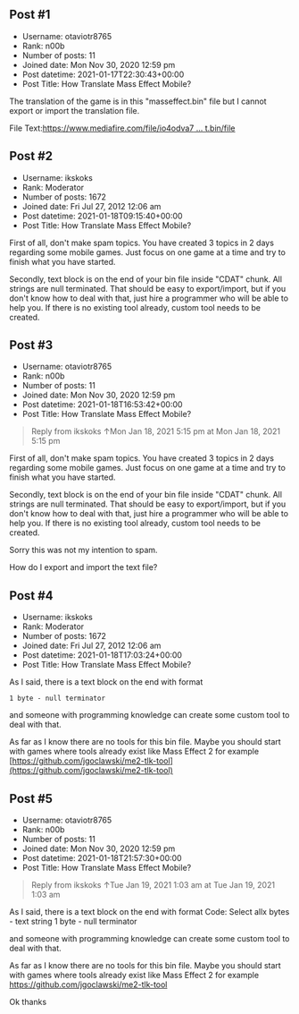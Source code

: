 ## Post #1
- Username: otaviotr8765
- Rank: n00b
- Number of posts: 11
- Joined date: Mon Nov 30, 2020 12:59 pm
- Post datetime: 2021-01-17T22:30:43+00:00
- Post Title: How Translate Mass Effect Mobile?

The translation of the game is in this "masseffect.bin" file but I cannot export or import the translation file.

File Text:[https://www.mediafire.com/file/io4odva7 ... t.bin/file](https://www.mediafire.com/file/io4odva7oc3ezh8/masseffect.bin/file)
## Post #2
- Username: ikskoks
- Rank: Moderator
- Number of posts: 1672
- Joined date: Fri Jul 27, 2012 12:06 am
- Post datetime: 2021-01-18T09:15:40+00:00
- Post Title: How Translate Mass Effect Mobile?

First of all, don't make spam topics. You have created 3 topics in 2 days
regarding some mobile games. Just focus on one game at a time and try to finish what you have started.

Secondly, text block is on the end of your bin file inside "CDAT" chunk. All strings are null terminated.
That should be easy to export/import, but if you don't know how to deal
with that, just hire a programmer who will be able to help you.
If there is no existing tool already, custom tool needs to be created.
## Post #3
- Username: otaviotr8765
- Rank: n00b
- Number of posts: 11
- Joined date: Mon Nov 30, 2020 12:59 pm
- Post datetime: 2021-01-18T16:53:42+00:00
- Post Title: How Translate Mass Effect Mobile?

> Reply from ikskoks ↑Mon Jan 18, 2021 5:15 pm at Mon Jan 18, 2021 5:15 pm
>
> 
First of all, don't make spam topics. You have created 3 topics in 2 days
regarding some mobile games. Just focus on one game at a time and try to finish what you have started.

Secondly, text block is on the end of your bin file inside "CDAT" chunk. All strings are null terminated.
That should be easy to export/import, but if you don't know how to deal
with that, just hire a programmer who will be able to help you.
If there is no existing tool already, custom tool needs to be created.

Sorry this was not my intention to spam.

How do I export and import the text file?
## Post #4
- Username: ikskoks
- Rank: Moderator
- Number of posts: 1672
- Joined date: Fri Jul 27, 2012 12:06 am
- Post datetime: 2021-01-18T17:03:24+00:00
- Post Title: How Translate Mass Effect Mobile?

As I said, there is a text block on the end with format

```
1 byte - null terminator
```


and someone with programming knowledge can create some custom tool to deal with that.

As far as I know there are no tools for this bin file.
Maybe you should start with games where tools already exist like Mass Effect 2 for example [https://github.com/jgoclawski/me2-tlk-tool](https://github.com/jgoclawski/me2-tlk-tool)
## Post #5
- Username: otaviotr8765
- Rank: n00b
- Number of posts: 11
- Joined date: Mon Nov 30, 2020 12:59 pm
- Post datetime: 2021-01-18T21:57:30+00:00
- Post Title: How Translate Mass Effect Mobile?

> Reply from ikskoks ↑Tue Jan 19, 2021 1:03 am at Tue Jan 19, 2021 1:03 am
>
> 
As I said, there is a text block on the end with format
Code: Select allx bytes - text string
1 byte - null terminator

and someone with programming knowledge can create some custom tool to deal with that.

As far as I know there are no tools for this bin file.
Maybe you should start with games where tools already exist like Mass Effect 2 for example https://github.com/jgoclawski/me2-tlk-tool

Ok thanks
